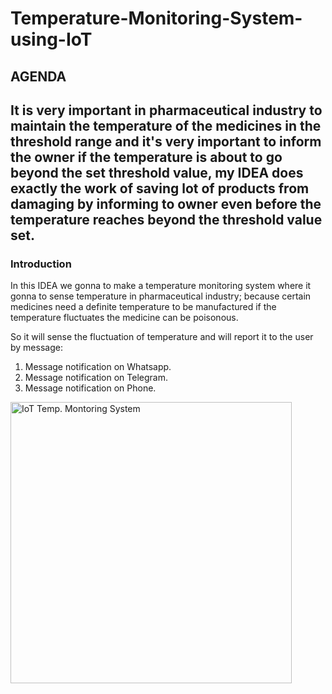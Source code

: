# Temperature-Monitoring-System-using-IoT
<h2>AGENDA<h2>
  <p>It is very important in pharmaceutical industry to maintain the temperature of the medicines in the threshold range and it's very important to inform the owner if the temperature is about to go beyond the set threshold value, my IDEA does exactly the work of saving lot of products from damaging by informing to owner even before the temperature reaches beyond the threshold value set.

</p>
<h3>Introduction</h3>
<p>In this IDEA we gonna to make a temperature monitoring system where it gonna to sense temperature in pharmaceutical industry; because certain medicines need a definite temperature to be manufactured if the temperature fluctuates the medicine can be poisonous.</p>
  <p>So it will sense the fluctuation of temperature and will report it to the user by message:
  <ol>
  <li>Message notification on Whatsapp.</li>
  <li>Message notification on Telegram.</li>
  <li>Message notification on Phone.</li>
  </ol>
  <img src = "https://www.google.com/imgres?imgurl=https%3A%2F%2Ffiles.readme.io%2Fbc8be93-1.png&imgrefurl=https%3A%2F%2Fdocs.boltiot.com%2Fdocs%2Fgetting-started-with-bolt-temperature-monitoring-system&tbnid=ykHp4j0iDvARcM&vet=12ahUKEwi12b_MoaH8AhWLxKACHYMvCLgQMygXegUIARD1AQ..i&docid=H44iR6EdPf2gKM&w=800&h=600&q=temperature%20monitoring%20system%20using%20iot&ved=2ahUKEwi12b_MoaH8AhWLxKACHYMvCLgQMygXegUIARD1AQ" alt = "IoT Temp. Montoring System" height="450" width="450">
    



